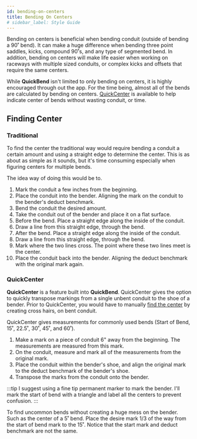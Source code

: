 ```yaml
---
id: bending-on-centers
title: Bending On Centers
# sidebar_label: Style Guide
---
```


Bending on centers is beneficial when bending conduit (outside of bending a 90˚ bend). It can make a huge difference when bending three point saddles, kicks, compound 90˚s, and any type of segmented bend. In addition, bending on centers will make life easier when working on raceways with multiple sized conduits, or complex kicks and offsets that require the same centers.

While **QuickBend** isn't limited to only bending on centers, it is highly encouraged through out the app. For the time being, almost all of the bends are calculated by bending on centers. <a href="#quickcenter">QuickCenter</a> is available to help indicate center of bends without wasting conduit, or time.

<!-- 
## Markings

When marking your bender you'll want to mark for the start of a bend and the centers of typically used bends. This isn't a requirement, but can be very helpful in the future.

The value determined for each mark should be measured from the deduct benchmark. I prefer marking these with a fine tip permanent marker. With the centers marked with their bend amount, and the start of bend with a triangle.

### Start of Bend

The start of bend is found by taking the centerline radius of the bender’s shoe and adding half of the intended conduits outside diameters. Then subtracting that amount from the deduct.

:::note
**Start of Bend = Deduct - (Centerline Radius + (Outside Diameter/2))**
:::

If using a hand bender you may notice that this value from the deduct benchmark (**arrow**) isn't 0. This is because for a majority of hand benders the arrow is an approximate start of bend mark to make remembering the deduct value easier.

### Centers 
-->

## Finding Center

### Traditional

To find the center the traditional way would require bending a conduit a certain amount and using a straight edge to determine the center. This is as about as simple as it sounds, but it's time consuming especially when figuring centers for multiple bends.

The idea way of doing this would be to.

1. Mark the conduit a few inches from the beginning.
2. Place the conduit into the bender. Aligning the mark on the conduit to the bender's deduct benchmark.
3. Bend the conduit the desired amount.
4. Take the conduit out of the bender and place it on a flat surface.
5. Before the bend. Place a straight edge along the inside of the conduit.
6. Draw a line from this straight edge, through the bend.
7. After the bend. Place a straight edge along the inside of the conduit.
8. Draw a line from this straight edge, through the bend.
9. Mark where the two lines cross. The point where these two lines meet is the center.
10. Place the conduit back into the bender. Aligning the deduct benchmark with the original mark again.

### QuickCenter

**QuickCenter** is a feature built into **QuickBend**. QuickCenter gives the option to quickly transpose markings from a single unbent conduit to the shoe of a bender. Prior to QuickCenter, you would have to manually <a href="#traditional">find the center</a> by creating cross hairs, on bent conduit.

QuickCenter gives measurements for commonly used bends (Start of Bend, 15˚, 22.5˚, 30˚, 45˚, and 60˚).

1. Make a mark on a piece of conduit 6" away from the beginning. The measurements are measured from this mark.
2. On the conduit, measure and mark all of the measurements from the original mark.
3. Place the conduit within the bender's shoe, and align the original mark to the deduct benchmark of the bender's shoe.
4. Transpose the marks from the conduit onto the bender.

:::tip
I suggest using a fine tip permanent marker to mark the bender. I'll mark the start of bend with a triangle and label all the centers to prevent confusion.
:::

To find uncommon bends without creating a huge mess on the bender. Such as the center of a 5˚ bend. Place the desire mark 1/3 of the way from the start of bend mark to the 15˚. Notice that the start mark and deduct benchmark are not the same.
